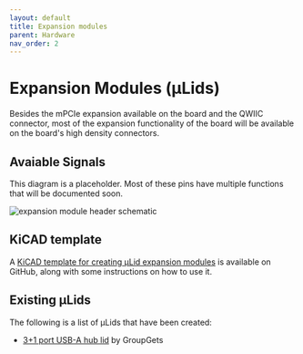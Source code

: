 ```yaml
---
layout: default
title: Expansion modules
parent: Hardware
nav_order: 2
---
```


# Expansion Modules (μLids)

Besides the mPCIe expansion available on the board and the QWIIC connector, most of the expansion functionality of the board will be available on the board's high density connectors.

## Avaiable Signals

This diagram is a placeholder. Most of these pins have multiple functions that will be documented soon.

![expansion module header schematic](/kimchi-micro/images/hardware/expansion.png)

## KiCAD template

A [KiCAD template for creating μLid expansion modules](https://github.com/groupgets/kimchi-micro-lid) is available on GitHub, along with some instructions on how to use it.

## Existing μLids

The following is a list of μLids that have been created:

* [3+1 port USB-A hub lid](https://github.com/groupgets/kimchi-usb-ulid) by GroupGets
